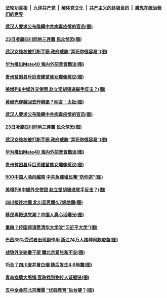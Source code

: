 

####  [法轮功真相](../../../../basic/blob/master/README.md?t=10232031) &nbsp;|&nbsp; [九评共产党](../../../../9ping.md/blob/master/README.md?t=10232031) &nbsp;|&nbsp; [解体党文化](../../../../jtdwh.md/blob/master/README.md?t=10232031)  &nbsp;|&nbsp; [共产主义的终极目的](../../../../gczydzjmd.md/blob/master/README.md?t=10232031) &nbsp;|&nbsp; [魔鬼在统治我们的世界](../../../../mgztzwmdsj.md/blob/master/README.md?t=10232031) 

#### [武汉人要求公布隐瞒中共病毒疫情的官员(图)](../pages/p1/950130.md?t=10232031) 

#### [23日凌晨四川同地三连震 民众惊恐(图)](../pages/p1/950117.md?t=10232031) 

#### [武汉女维权被打断手筋 政府威胁“弄死你很容易”(图)](../pages/p1/950106.md?t=10232031) 

#### [华为推出Mate40 海内外前景皆黯淡(图)](../pages/p1/950101.md?t=10232031) 

#### [贵州贫困县斥巨资建苗族女雕像惹议(图)](../pages/p1/950063.md?t=10232031) 

#### [美增列6中媒外交使团 赵立坚胡锡进联手反击？(图)](../pages/p1/950051.md?t=10232031) 

#### [黄继光穿越回去炸碉堡？网友：太扯(图)](../pages/p1/950150.md?t=10232031) 


#### [武汉人要求公布隐瞒中共病毒疫情的官员(图)](../pages/p1/950130.md?t=10232031) 

#### [23日凌晨四川同地三连震 民众惊恐(图)](../pages/p1/950117.md?t=10232031) 


#### [武汉女维权被打断手筋 政府威胁“弄死你很容易”(图)](../pages/p1/950106.md?t=10232031) 

#### [华为推出Mate40 海内外前景皆黯淡(图)](../pages/p1/950101.md?t=10232031) 

#### [贵州贫困县斥巨资建苗族女雕像惹议(图)](../pages/p1/950063.md?t=10232031) 

#### [900中国人涌向越南 中共急建墙民嘲“防你逃”(图)](../pages/p1/950068.md?t=10232031) 


#### [美增列6中媒外交使团 赵立坚胡锡进联手反击？(图)](../pages/p1/950051.md?t=10232031) 

#### [四川接连地震 北川县再爆4.7级地震(图)](../pages/p1/950032.md?t=10232031) 

#### [移民再掀退党潮？中国人真心话曝光(图)](../pages/p1/950020.md?t=10232031) 


#### [重磅？传国师请愿清华大学改“习近平大学”(图)](../pages/p1/949979.md?t=10232031) 

#### [巴西35%受试者出现副作用 浙江74万人接种同款疫苗(图)](../pages/p1/949998.md?t=10232031) 

#### [战狼外交轮番干架 曝北京紧张和不安(图)](../pages/p1/949994.md?t=10232031) 

#### [巧合？四川废井冒白烟 随后发生4.6地震(图)](../pages/p1/949967.md?t=10232031) 

#### [青岛疫情大甩锅 官称找到物传人证据链(图)](../pages/p1/949941.md?t=10232031) 

#### [五中全会前北京爆雷 “优胜教育”后台硬？(图)](../pages/p1/949952.md?t=10232031) 

